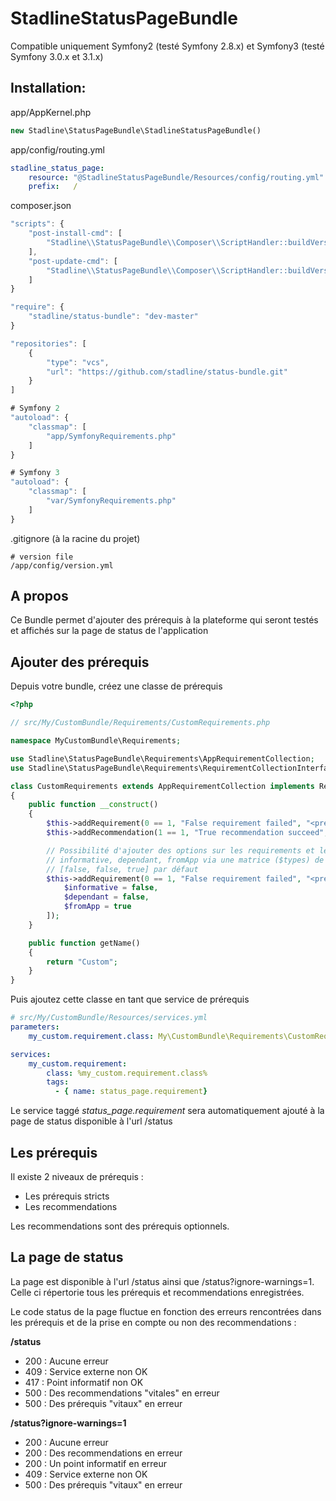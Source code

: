 StadlineStatusPageBundle
==============================

Compatible uniquement Symfony2 (testé Symfony 2.8.x) et Symfony3 (testé Symfony 3.0.x et 3.1.x)

Installation:
-------------

app/AppKernel.php

```php
new Stadline\StatusPageBundle\StadlineStatusPageBundle()
```

app/config/routing.yml

```yaml
stadline_status_page:
    resource: "@StadlineStatusPageBundle/Resources/config/routing.yml"
    prefix:   /
```

composer.json

```javascript
"scripts": {
    "post-install-cmd": [
        "Stadline\\StatusPageBundle\\Composer\\ScriptHandler::buildVersion"
    ],
    "post-update-cmd": [
        "Stadline\\StatusPageBundle\\Composer\\ScriptHandler::buildVersion"
    ]
}

"require": {
    "stadline/status-bundle": "dev-master"
}

"repositories": [
    {
        "type": "vcs",
        "url": "https://github.com/stadline/status-bundle.git"
    }
]

# Symfony 2
"autoload": {
    "classmap": [
        "app/SymfonyRequirements.php"
    ]
}

# Symfony 3
"autoload": {
    "classmap": [
        "var/SymfonyRequirements.php"
    ]
}
```

.gitignore (à la racine du projet)

    # version file
    /app/config/version.yml


A propos
--------

Ce Bundle permet d'ajouter des prérequis à la plateforme qui seront testés et affichés sur la page de status de l'application

Ajouter des prérequis
---------------------

Depuis votre bundle, créez une classe de prérequis

```php
<?php

// src/My/CustomBundle/Requirements/CustomRequirements.php

namespace MyCustomBundle\Requirements;

use Stadline\StatusPageBundle\Requirements\AppRequirementCollection;
use Stadline\StatusPageBundle\Requirements\RequirementCollectionInterface;

class CustomRequirements extends AppRequirementCollection implements RequirementCollectionInterface
{
    public function __construct()
    {
        $this->addRequirement(0 == 1, "False requirement failed", "<pre>try to put 0 == 0</pre>");
        $this->addRecommendation(1 == 1, "True recommendation succeed", "It's OK");

        // Possibilité d'ajouter des options sur les requirements et les recommandations :
        // informative, dependant, fromApp via une matrice ($types) de 3 booléens
        // [false, false, true] par défaut
        $this->addRequirement(0 == 1, "False requirement failed", "<pre>try to put 0 == 0</pre>", $types = [
            $informative = false,
            $dependant = false,
            $fromApp = true
        ]);
    }

    public function getName()
    {
        return "Custom";
    }
}
```

Puis ajoutez cette classe en tant que service de prérequis

```yaml
# src/My/CustomBundle/Resources/services.yml
parameters:
    my_custom.requirement.class: My\CustomBundle\Requirements\CustomRequirements

services:
    my_custom.requirement:
        class: %my_custom.requirement.class%
        tags:
          - { name: status_page.requirement}
```

Le service taggé *status_page.requirement* sera automatiquement ajouté à la page de status disponible à l'url /status

Les prérequis
-------------

Il existe 2 niveaux de prérequis :

-   Les prérequis stricts
-   Les recommendations

Les recommendations sont des prérequis optionnels.

La page de status
-----------------

La page est disponible à l'url /status ainsi que /status?ignore-warnings=1. Celle ci répertorie tous les prérequis et recommendations enregistrées.

Le code status de la page fluctue en fonction des erreurs rencontrées dans les prérequis et de la prise en compte ou non des recommendations :

**/status**

-   200 : Aucune erreur
-   409 : Service externe non OK
-   417 : Point informatif non OK
-   500 : Des recommendations "vitales" en erreur
-   500 : Des prérequis "vitaux" en erreur

**/status?ignore-warnings=1**

-   200 : Aucune erreur
-   200 : Des recommendations en erreur
-   200 : Un point informatif en erreur
-   409 : Service externe non OK
-   500 : Des prérequis "vitaux" en erreur
